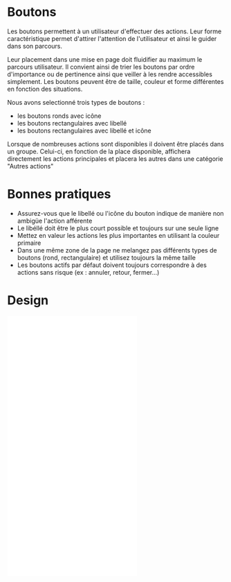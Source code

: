 # Boutons

Les boutons permettent à un utilisateur d'effectuer des actions. Leur forme caractéristique permet d'attirer l'attention de l'utilisateur et ainsi le guider dans son parcours. 

Leur placement dans une mise en page doit fluidifier au maximum le parcours utilisateur. Il convient ainsi de trier les boutons par ordre d'importance ou de pertinence ainsi que veiller à les rendre accessibles simplement.
Les boutons peuvent être de taille, couleur et forme différentes en fonction des situations. 

Nous avons selectionné trois types de boutons : 

 - les boutons ronds avec icône
 - les boutons rectangulaires avec libellé
 - les boutons rectangulaires avec libellé et icône
 
Lorsque de nombreuses actions sont disponibles il doivent être placés dans un groupe. Celui-ci, en fonction de la place disponible, affichera directement les actions principales et placera les autres dans une catégorie "Autres actions" 

# Bonnes pratiques

- Assurez-vous que le libellé ou l'icône du bouton indique de manière non ambigüe l'action afférente
- Le libéllé doit être le plus court possible et toujours sur une seule ligne
- Mettez en valeur les actions les plus importantes en utilisant la couleur primaire
- Dans une même zone de la page ne melangez pas différents types de boutons (rond, rectangulaire) et utilisez toujours la même taille
- Les boutons actifs par défaut doivent toujours correspondre à des actions sans risque (ex : annuler, retour, fermer...)

# Design

<iframe src="/design-system/iframes/molecules/buttons.html" height="600px" scrolling="no" style="border:none;" ></iframe>